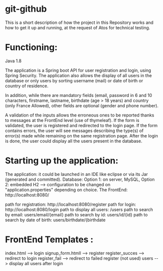 # git-github

This is a short description of how the project in this Repository works and how to get it up and running, at the request of Atos for technical testing.

# Functioning: 

Java 1.8 

The application is a Spring boot API for user registration and login, using Spring Security. The application also allows the display of all users in the database or only users by sorting username (mail) or date of birth or country of residence.

In addition, while there are mandatory fields (email, password in 6 and 10 characters, firstname, lastname, birthdate (age > 18 years) and country (only France Allowed), other fields are optional (gender and phone number).

A validation of the inputs allows the erroneous ones to be reported thanks to messages at the FrontEnd level (use of thymeleaf). 
If the form is validated, the user is registered and redirected to the login page.
If the form contains errors, the user will see messages describing the type(s) of error(s) made while remaining on the same registration page.
After the login is done, the user could display all the users present in the database.

# Starting up the application:

The application: it could be launched in an IDE like eclipse or via its Jar (generated and committed).
Database: Option 1: on server, MySQL, Option 2: embedded H2 --> configuration to be changed on "application.properties" depending on choice.
The FrontEnd: http://localhost:8080/

path for registration: http://localhost:8080/register
path for login: http://localhost:8080/login
path to display all users: /users
path to search by email: users/email/{email} 
path to search by id: users/id/{id}
path to search by date of birth: users/birthdate/{birthdate

# FrontEnd Templates :

index.html --> login
signup_form.htmll --> register
register_succes --> redirect to login
register_fail --> redirect to failed register (not used)
users --> display all users after login


